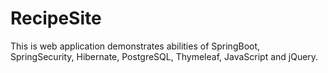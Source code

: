 # RecipeSite
This is web application demonstrates abilities of SpringBoot, SpringSecurity, Hibernate, PostgreSQL, Thymeleaf, JavaScript and jQuery. 